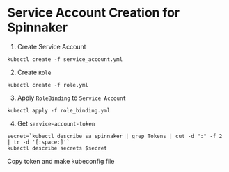 # Service Account Creation for Spinnaker

1. Create Service Account
```
kubectl create -f service_account.yml
```
2. Create `Role`
```
kubectl create -f role.yml
```
3. Apply `RoleBinding` to `Service Account`
```
kubectl apply -f role_binding.yml
```
4. Get `service-account-token`
```
secret=`kubectl describe sa spinnaker | grep Tokens | cut -d ":" -f 2 | tr -d '[:space:]'`
kubectl describe secrets $secret
```
 Copy token and make kubeconfig file
